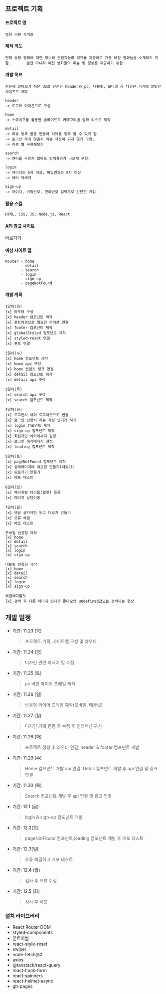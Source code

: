 ## 프로젝트 기획

#### 프로젝트 명

    영화 리뷰 사이트

#### 제작 의도

    현재 상영 영화에 대한 정보와 관람객들의 리뷰를 제공하고 개봉 예정 영화들을 소개하기 위함.       뿐만 아니라 예전 영화들의 리뷰 및 정보를 제공하기 위함.

#### 개발 목표

    한눈에 알아보기 쉬운 UI로 단순한 header와 pc, 테블릿, 모바일 등 다양한 기기에 알맞은 사이즈로 제작

    header
    -> 로고와 아이콘으로 구성

    home
    -> 스와이프를 활용한 슬라이드로 카테고리별 영화 리스트 제작

    detail
    -> 리뷰 등록 폼을 만들어 리뷰를 등록 할 수 있게 함.
    -> 로그인 하지 않을시 리뷰 작성이 되지 않게 구현.
    -> 리뷰 별 구현해보기

    search
    -> 엔터를 누르지 않아도 검색결과가 나오게 구현.

    login
    -> 아이디는 5자 이상, 비밀번호는 8자 이상
    -> 에러 메세지

    Sign-up
    -> 아이디, 비밀번호, 전화번호 입력으로 간단한 가입

#### 활용 스킬

    HTML, CSS, JS, Node.js, React

#### API 참고 사이트

[바로가기](https://developer.themoviedb.org/)

#### 예상 사이트 맵

    Router - home
           - detail
           - search
           - login
           - sign-up
           - pageNotFound

#### 개발 계획

    1일차(화)
    [x] 라우터 구성
    [x] header 컴포넌트 제작
    [x] 폰트어썸으로 필요한 아이콘 연결
    [x] footer 컴포넌트 제작
    [x] globalStyled 컴포넌트 제작
    [x] styled-reset 연결
    [x] 폰트 연결

    2일차(수)
    [x] home 컴포넌트 제작
    [x] home api 구성
    [x] home 컨텐츠 링크 연결
    [x] detail 컴포넌트 제작
    [x] detail api 구성

    3일차(목)
    [x] search api 구성
    [x] search 컴포넌트 제작

    4일차(금)
    [x] 로그인시 헤더 로그아웃으로 변경
    [x] 로그인 안할시 리뷰 작성 안되게 하기
    [x] login 컴포넌트 제작
    [x] sign-up 컴포넌트 제작
    [x] 회원가입 에러메세지 설정
    [x] 로그인 에러메세지 설정
    [x] loading 컴포넌트 제작

    5일차(토)
    [x] pageNotFound 컴포넌트 제작
    [x] 상세페이지에 예고편 만들기(더보기)
    [x] 뒤로가기 만들기
    [x] 배포 테스트

    6일차(일)
    [x] 페이지별 타이틀(헬멧) 등록
    [x] 페이지 상단이동

    7일차(월)
    [x] 댓글 글자제한 두고 더보기 만들기
    [x] 오류 해결
    [x] 배포 테스트

    모바일 반응형 제작
    [x] home
    [x] detail
    [x] search
    [x] login
    [x] sign-up

    태블릿 반응형 제작
    [x] home
    [x] detail
    [x] search
    [x] login
    [x] sign-up

    해결해야할것
    [x] 검색 후 다른 페이지 갔다가 돌아오면 undefined값으로 검색되는 현상

## 개발 일정

- 기간: 11.23 (목)

  > 프로젝트 기획, 사이트맵 구성 및 라우터

- 기간: 11.24 (금)

  > 디자인 관련 리서치 및 수집

- 기간: 11.25 (토)

  > pc 버전 와이어 프레임 제작

- 기간: 11.26 (일)

  > 반응형 와이어 프레임 제작(모바일, 태블릿)

- 기간: 11.27 (월)

  > 디자인 기획 컨펌 후 수정 후 인터렉션 구성

- 기간: 11.28 (화)

  > 프로젝트 생성 후 라우터 연결, header & footer 컴포넌트 개발

- 기간: 11.29 (수)

  > Home 컴포넌트 개발 api 연결, Detail 컴포넌트 개발 후 api 연결 및 링크 연결

- 기간: 11.30 (목)

  > Search 컴포넌트 개발 후 api 연결 및 링크 연결

- 기간: 12.1 (금)

  > login & sign-up 컴포넌트 개발

- 기간: 12.2(토)

  > pageNotFound 컴포넌트,loading 컴포넌트 개발 후 배포 테스트

- 기간: 12.3(일)

  > 오류 해결하고 배포 테스트

- 기간: 12.4 (월)

  > 검사 후 오류 수정

- 기간: 12.5 (화)

  > 검사 후 배포

### 설치 라이브러리

- React Router DOM
- styled-components
- 폰트어썸
- react-style-reset
- swiper
- node-fetch@2
- axios
- @tanstack/react-query
- react-hook-form
- react-spinners
- react-helmet-async
- gh-pages
